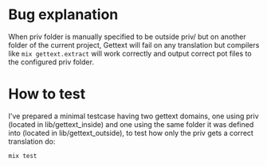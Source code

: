 # Bug explanation

When priv folder is manually specified to be outside priv/ but on another folder of the current project, Gettext will fail on any translation but compilers like ```mix gettext.extract``` will work correctly and output correct pot files to the configured priv folder.

# How to test
I've prepared a minimal testcase having two gettext domains, one using priv (located in lib/gettext_inside) and one using the same folder it was defined into (located in lib/gettext_outside), to test how only the priv gets a correct translation do:

```elixir
mix test
```